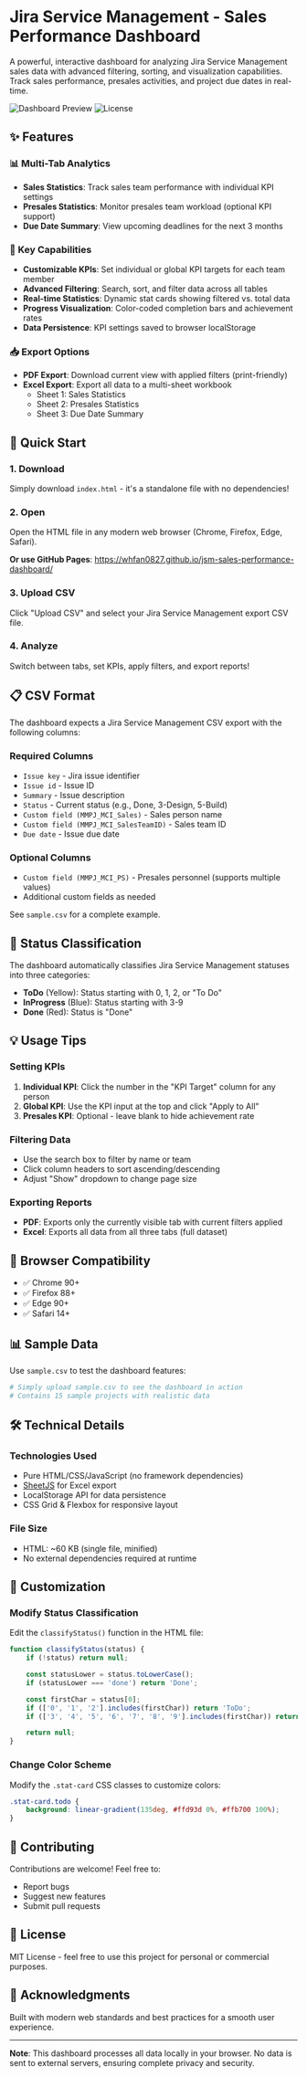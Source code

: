 # Jira Service Management - Sales Performance Dashboard

A powerful, interactive dashboard for analyzing Jira Service Management sales data with advanced filtering, sorting, and visualization capabilities. Track sales performance, presales activities, and project due dates in real-time.

![Dashboard Preview](https://img.shields.io/badge/Status-Active-success)
![License](https://img.shields.io/badge/License-MIT-blue)

## ✨ Features

### 📊 Multi-Tab Analytics
- **Sales Statistics**: Track sales team performance with individual KPI settings
- **Presales Statistics**: Monitor presales team workload (optional KPI support)
- **Due Date Summary**: View upcoming deadlines for the next 3 months

### 🎯 Key Capabilities
- **Customizable KPIs**: Set individual or global KPI targets for each team member
- **Advanced Filtering**: Search, sort, and filter data across all tables
- **Real-time Statistics**: Dynamic stat cards showing filtered vs. total data
- **Progress Visualization**: Color-coded completion bars and achievement rates
- **Data Persistence**: KPI settings saved to browser localStorage

### 📥 Export Options
- **PDF Export**: Download current view with applied filters (print-friendly)
- **Excel Export**: Export all data to a multi-sheet workbook
  - Sheet 1: Sales Statistics
  - Sheet 2: Presales Statistics
  - Sheet 3: Due Date Summary

## 🚀 Quick Start

### 1. Download
Simply download `index.html` - it's a standalone file with no dependencies!

### 2. Open
Open the HTML file in any modern web browser (Chrome, Firefox, Edge, Safari).

**Or use GitHub Pages**: https://whfan0827.github.io/jsm-sales-performance-dashboard/

### 3. Upload CSV
Click "Upload CSV" and select your Jira Service Management export CSV file.

### 4. Analyze
Switch between tabs, set KPIs, apply filters, and export reports!

## 📋 CSV Format

The dashboard expects a Jira Service Management CSV export with the following columns:

### Required Columns
- `Issue key` - Jira issue identifier
- `Issue id` - Issue ID
- `Summary` - Issue description
- `Status` - Current status (e.g., Done, 3-Design, 5-Build)
- `Custom field (MMPJ_MCI_Sales)` - Sales person name
- `Custom field (MMPJ_MCI_SalesTeamID)` - Sales team ID
- `Due date` - Issue due date

### Optional Columns
- `Custom field (MMPJ_MCI_PS)` - Presales personnel (supports multiple values)
- Additional custom fields as needed

See `sample.csv` for a complete example.

## 🎨 Status Classification

The dashboard automatically classifies Jira Service Management statuses into three categories:

- **ToDo** (Yellow): Status starting with 0, 1, 2, or "To Do"
- **InProgress** (Blue): Status starting with 3-9
- **Done** (Red): Status is "Done"

## 💡 Usage Tips

### Setting KPIs
1. **Individual KPI**: Click the number in the "KPI Target" column for any person
2. **Global KPI**: Use the KPI input at the top and click "Apply to All"
3. **Presales KPI**: Optional - leave blank to hide achievement rate

### Filtering Data
- Use the search box to filter by name or team
- Click column headers to sort ascending/descending
- Adjust "Show" dropdown to change page size

### Exporting Reports
- **PDF**: Exports only the currently visible tab with current filters applied
- **Excel**: Exports all data from all three tabs (full dataset)

## 🔧 Browser Compatibility

- ✅ Chrome 90+
- ✅ Firefox 88+
- ✅ Edge 90+
- ✅ Safari 14+

## 📊 Sample Data

Use `sample.csv` to test the dashboard features:

```bash
# Simply upload sample.csv to see the dashboard in action
# Contains 15 sample projects with realistic data
```

## 🛠️ Technical Details

### Technologies Used
- Pure HTML/CSS/JavaScript (no framework dependencies)
- [SheetJS](https://sheetjs.com/) for Excel export
- LocalStorage API for data persistence
- CSS Grid & Flexbox for responsive layout

### File Size
- HTML: ~60 KB (single file, minified)
- No external dependencies required at runtime

## 📝 Customization

### Modify Status Classification
Edit the `classifyStatus()` function in the HTML file:

```javascript
function classifyStatus(status) {
    if (!status) return null;

    const statusLower = status.toLowerCase();
    if (statusLower === 'done') return 'Done';

    const firstChar = status[0];
    if (['0', '1', '2'].includes(firstChar)) return 'ToDo';
    if (['3', '4', '5', '6', '7', '8', '9'].includes(firstChar)) return 'InProgress';

    return null;
}
```

### Change Color Scheme
Modify the `.stat-card` CSS classes to customize colors:

```css
.stat-card.todo {
    background: linear-gradient(135deg, #ffd93d 0%, #ffb700 100%);
}
```

## 🤝 Contributing

Contributions are welcome! Feel free to:
- Report bugs
- Suggest new features
- Submit pull requests

## 📄 License

MIT License - feel free to use this project for personal or commercial purposes.

## 🙏 Acknowledgments

Built with modern web standards and best practices for a smooth user experience.

---

**Note**: This dashboard processes all data locally in your browser. No data is sent to external servers, ensuring complete privacy and security.
